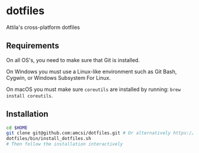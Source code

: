 # dotfiles
Attila's cross-platform dotfiles

## Requirements

On all OS's, you need to make sure that Git is installed.

On Windows you must use a Linux-like environment such as Git Bash, Cygwin, or Windows Subsystem For Linux.

On macOS you must make sure `coreutils` are installed by running: `brew install coreutils`.

## Installation

```sh
cd $HOME
git clone git@github.com:amcsi/dotfiles.git # Or alternatively https://github.com/amcsi/dotfiles.git
dotfiles/bin/install_dotfiles.sh
# Then follow the installation interactively
```

